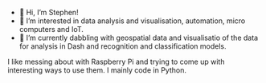 - 👋 Hi, I’m Stephen!
- 👀 I’m interested in data analysis and visualisation, automation, micro computers and IoT.
- 🌱 I’m currently dabbling with geospatial data and visualisatio of the data for analysis in Dash and recognition and classification models.

I like messing about with Raspberry Pi and trying to come up with interesting ways to use them.
I mainly code in Python.

<!---
stegr81/stegr81 is a ✨ special ✨ repository because its `README.md` (this file) appears on your GitHub profile.
You can click the Preview link to take a look at your changes.
--->
